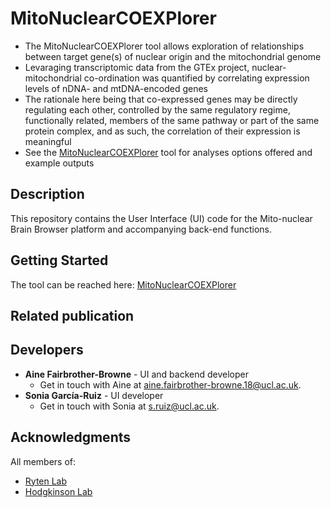# MitoNuclearCOEXPlorer
  * The MitoNuclearCOEXPlorer tool allows exploration of relationships between target gene(s) of nuclear origin and the mitochondrial genome  
  * Levaraging transcriptomic data from the GTEx project, nuclear-mitochondrial co-ordination was quantified by correlating expression levels of nDNA- and mtDNA-encoded genes  
  * The rationale here being that co-expressed genes may be directly regulating each other, controlled by the same regulatory regime, functionally related, members of the same pathway or part of the same protein complex, and as such, the correlation of their expression is meaningful  
  * See the [MitoNuclearCOEXPlorer](https://ainefairbrotherbrowne.shinyapps.io/MitoNuclearCOEXPlorer/) tool for analyses options offered and example outputs  

## Description
This repository contains the User Interface (UI) code for the Mito-nuclear Brain Browser platform and accompanying back-end functions. 

## Getting Started
The tool can be reached here: [MitoNuclearCOEXPlorer](https://ainefairbrotherbrowne.shinyapps.io/MitoNuclearCOEXPlorer/)

## Related publication

## Developers
* **Aine Fairbrother-Browne** - UI and backend developer
  * Get in touch with Aine at [aine.fairbrother-browne.18@ucl.ac.uk](mailto:aine.fairbrother-browne.18@ucl.ac.uk).
* **Sonia García-Ruiz** - UI developer
  * Get in touch with Sonia at [s.ruiz@ucl.ac.uk](mailto:s.ruiz@ucl.ac.uk).

## Acknowledgments
All members of:  
* [Ryten Lab](https://snca.atica.um.es/RytenLab/)
* [Hodgkinson Lab](https://www.hodgkinsonlab.org/)
